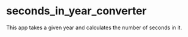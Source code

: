 # seconds_in_year_converter
This app takes a given year and calculates the number of seconds in it.
